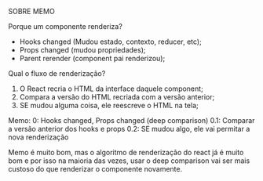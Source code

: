 

SOBRE MEMO

Porque um componente renderiza?
- Hooks changed (Mudou estado, contexto, reducer, etc);
- Props changed (mudou propriedades);
- Parent rerender (component pai renderizou);

Qual o fluxo de renderização?
1. O React recria o HTML da interface daquele component;
2. Compara a versão do HTML recriada com a versão anterior;
3. SE mudou alguma coisa, ele reescreve o HTML na tela;

Memo:
0: Hooks changed, Props changed (deep comparison)
0.1: Comparar a versão anterior dos hooks e props
0.2: SE mudou algo, ele vai permitar a nova renderização

Memo é muito bom, mas o algoritmo de renderização do react já é muito bom e por isso na maioria das vezes, usar o deep comparison vai ser mais custoso do que renderizar o componente novamente.
